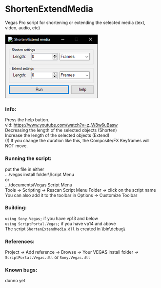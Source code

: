 # ShortenExtendMedia
Vegas Pro script for shortening or extending the selected media (text, video, audio, etc)

![](SEMpreviewpic.png)

### Info:  
Press the help button.  
vid: https://www.youtube.com/watch?v=z_W8w6uBasw  
Decreasing the length of the selected objects (Shorten)  
Increase the length of the selected objects (Extend)  
(!) If you change the duration like this, the Composite/FX Keyframes will NOT move.

### Running the script:  
put the file in either  
...\vegas install folder\Script Menu  
or  
...\documents\Vegas Script Menu  
Tools -> Scripting -> Rescan Script Menu Folder -> click on the script name  
You can also add it to the toolbar in Options -> Customize Toolbar

### Building:  
`using Sony.Vegas;` if you have vp13 and below  
`using ScriptPortal.Vegas;` if you have vp14 and above  
The script `ShortenExtendMedia.dll` is created in \bin\debug\  

### References:  
Project -> Add reference -> Browse -> Your VEGAS install folder -> `ScriptPortal.Vegas.dll` or `Sony.Vegas.dll`

### Known bugs:
dunno yet

